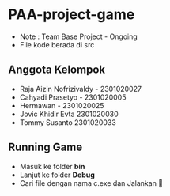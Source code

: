 # PAA-project-game

* Note : Team Base Project - Ongoing
* File kode berada di src

## Anggota Kelompok 
* Raja Aizin Nofrizivaldy -  2301020027
* Cahyadi Prasetyo - 2301020005
* Hermawan - 2301020025
* Jovic Khidir Evta 2301020030
* Tommy Susanto 2301020033

## Running Game
* Masuk ke folder **bin**  
* Lanjut ke folder **Debug** 
* Cari file dengan nama c.exe dan Jalankan 🚀



